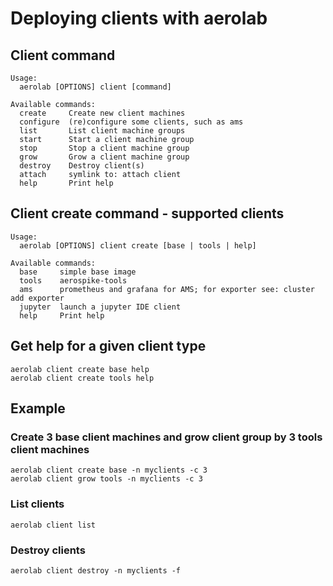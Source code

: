 # Deploying clients with aerolab

## Client command

```
Usage:
  aerolab [OPTIONS] client [command]

Available commands:
  create     Create new client machines
  configure  (re)configure some clients, such as ams
  list       List client machine groups
  start      Start a client machine group
  stop       Stop a client machine group
  grow       Grow a client machine group
  destroy    Destroy client(s)
  attach     symlink to: attach client
  help       Print help
```

## Client create command - supported clients

```
Usage:
  aerolab [OPTIONS] client create [base | tools | help]

Available commands:
  base     simple base image
  tools    aerospike-tools
  ams      prometheus and grafana for AMS; for exporter see: cluster add exporter
  jupyter  launch a jupyter IDE client
  help     Print help
```

## Get help for a given client type

```
aerolab client create base help
aerolab client create tools help
```

## Example

### Create 3 base client machines and grow client group by 3 tools client machines

```
aerolab client create base -n myclients -c 3
aerolab client grow tools -n myclients -c 3
```

### List clients

```
aerolab client list
```

### Destroy clients

```
aerolab client destroy -n myclients -f
```
